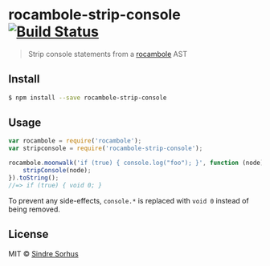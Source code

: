 # rocambole-strip-console [![Build Status](https://travis-ci.org/sindresorhus/rocambole-strip-console.svg?branch=master)](https://travis-ci.org/sindresorhus/rocambole-strip-console)

> Strip console statements from a [rocambole](https://github.com/millermedeiros/rocambole) AST


## Install

```sh
$ npm install --save rocambole-strip-console
```


## Usage

```js
var rocambole = require('rocambole');
var stripconsole = require('rocambole-strip-console');

rocambole.moonwalk('if (true) { console.log("foo"); }', function (node) {
	stripConsole(node);
}).toString();
//=> if (true) { void 0; }
```

To prevent any side-effects, `console.*` is replaced with `void 0` instead of being removed.


## License

MIT © [Sindre Sorhus](http://sindresorhus.com)
